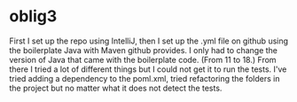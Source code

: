 # oblig3
First I set up the repo using IntelliJ, then I set up the .yml file on github using the boilerplate Java with Maven github provides. I only had to change the version of Java that came with the boilerplate code. (From 11 to 18.)
From there I tried a lot of different things but I could not get it to run the tests. I've tried adding a dependency to the poml.xml, tried refactoring the folders in the project but no matter what it does not detect the tests.
